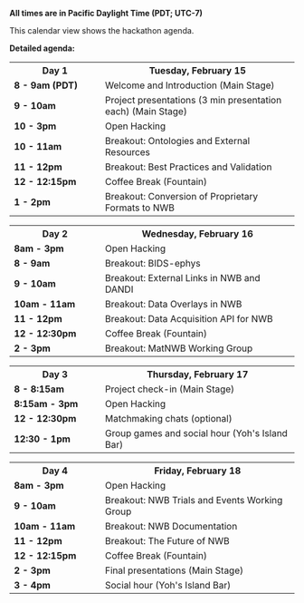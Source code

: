 **All times are in Pacific Daylight Time (PDT; UTC-7)**

This calendar view shows the hackathon agenda.

**Detailed agenda:**

<table width="400">
  <tr>
    <th style="width:145px"><b>Day 1</b></th>
    <th><b>Tuesday, February 15</b></th>
  </tr>
  <tr>
    <td><b>8 - 9am (PDT)</b></td>
    <td>Welcome and Introduction (Main Stage)</td>
  </tr>
  <tr>
    <td><b>9 - 10am</b></td>
    <td>Project presentations (3 min presentation each) (Main Stage)
    </td>
  </tr>
  <tr>
    <td><b>10 - 3pm</b></td>
    <td>Open Hacking
    </td>
  </tr>
  <tr>
    <td><b>10 - 11am</b></td>
    <td>Breakout: Ontologies and External Resources
    </td>
  </tr>
  <tr>
    <td><b>11 - 12pm</b></td>
    <td>Breakout: Best Practices and Validation
    </td>
  </tr>
  <tr>
    <td><b>12 - 12:15pm</b></td>
    <td>Coffee Break (Fountain)
    </td>
  </tr>
  <tr>
    <td><b>1 - 2pm</b></td>
    <td>Breakout: Conversion of Proprietary Formats to NWB
    </td>
  </tr>
</table>

<table width="400">
  <tr>
    <th style="width:145px"><b>Day 2</b></th>
    <th><b>Wednesday, February 16</b></th>
  </tr>
  <tr>
    <td><b>8am - 3pm</b></td>
    <td>Open Hacking
    </td>
  </tr>
  <tr>
    <td><b>8 - 9am</b></td>
    <td>Breakout: BIDS-ephys
    </td>
  </tr>
  <tr>
    <td><b>9 - 10am</b></td>
    <td>Breakout: External Links in NWB and DANDI
    </td>
  </tr>
  <tr>
    <td><b>10am - 11am</b></td>
    <td>Breakout: Data Overlays in NWB
    </td>
  </tr>
  <tr>
    <td><b>11 - 12pm</b></td>
    <td>Breakout: Data Acquisition API for NWB
    </td>
  </tr>
  <tr>
    <td><b>12 - 12:30pm</b></td>
    <td>Coffee Break (Fountain)
    </td>
  </tr>
  <tr>
    <td><b>2 - 3pm</b></td>
    <td>Breakout: MatNWB Working Group
    </td>
  </tr>
</table>

<table width="400">
  <tr>
    <th style="width:145px"><b>Day 3</b></th>
    <th><b>Thursday, February 17</b></th>
  </tr>
  <tr>
    <td><b>8 - 8:15am</b></td>
    <td>Project check-in (Main Stage)
    </td>
  </tr>
  <tr>
    <td><b>8:15am - 3pm</b></td>
    <td>Open Hacking
    </td>
  </tr>
  <tr>
    <td><b>12 - 12:30pm</b></td>
    <td>Matchmaking chats (optional)
    </td>
  </tr>
  <tr>
    <td><b>12:30 - 1pm</b></td>
    <td>Group games and social hour (Yoh's Island Bar)
    </td>
  </tr>
</table>


<table width="400">
  <tr>
    <th style="width:145px"><b>Day 4</b></th>
    <th><b>Friday, February 18</b></th>
  </tr>
  <tr>
    <td><b>8am - 3pm</b></td>
    <td>Open Hacking
    </td>
  </tr>
  <tr>
    <td><b>9 - 10am</b></td>
    <td>Breakout: NWB Trials and Events Working Group
    </td>
  </tr>
  <tr>
    <td><b>10am - 11am</b></td>
    <td>Breakout: NWB Documentation
    </td>
  </tr>
  <tr>
    <td><b>11 - 12pm</b></td>
    <td>Breakout: The Future of NWB
    </td>
  </tr>
  <tr>
    <td><b>12 - 12:15pm</b></td>
    <td>Coffee Break (Fountain)
    </td>
  </tr>
  <tr>
    <td><b>2 - 3pm</b></td>
    <td>Final presentations (Main Stage)
    </td>
  </tr>
  <tr>
    <td><b>3 - 4pm</b></td>
    <td>Social hour (Yoh's Island Bar)
    </td>
  </tr>
</table>
